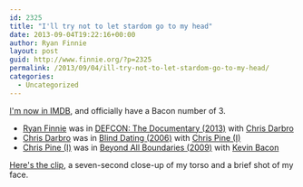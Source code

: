 ```yaml
---
id: 2325
title: "I'll try not to let stardom go to my head"
date: 2013-09-04T19:22:16+00:00
author: Ryan Finnie
layout: post
guid: http://www.finnie.org/?p=2325
permalink: /2013/09/04/ill-try-not-to-let-stardom-go-to-my-head/
categories:
  - Uncategorized
---
```

[I'm now in IMDB](http://www.imdb.com/name/nm5897184/), and officially have a Bacon number of 3.

  * [Ryan Finnie](http://www.imdb.com/name/nm5897184/) was in [DEFCON: The Documentary (2013)](http://www.imdb.com/title/tt3010462/) with [Chris Darbro](http://www.imdb.com/name/nm4253248/)
  * [Chris Darbro](http://www.imdb.com/name/nm4253248/) was in [Blind Dating (2006)](http://www.imdb.com/title/tt0454084/) with [Chris Pine (I)](http://www.imdb.com/name/nm1517976/)
  * [Chris Pine (I)](http://www.imdb.com/name/nm1517976/) was in [Beyond All Boundaries (2009)](http://www.imdb.com/title/tt1448751/) with [Kevin Bacon](http://www.imdb.com/name/nm0000102/)

[Here's the clip](http://youtu.be/SUhyeY0Fsvw?t=29m40s), a seven-second close-up of my torso and a brief shot of my face.